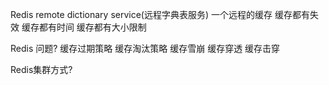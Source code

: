 Redis remote dictionary service(远程字典表服务)
一个远程的缓存
缓存都有失效
缓存都有时间
缓存都有大小限制

Redis 问题?
缓存过期策略
缓存淘汰策略
缓存雪崩
缓存穿透
缓存击穿

Redis集群方式?